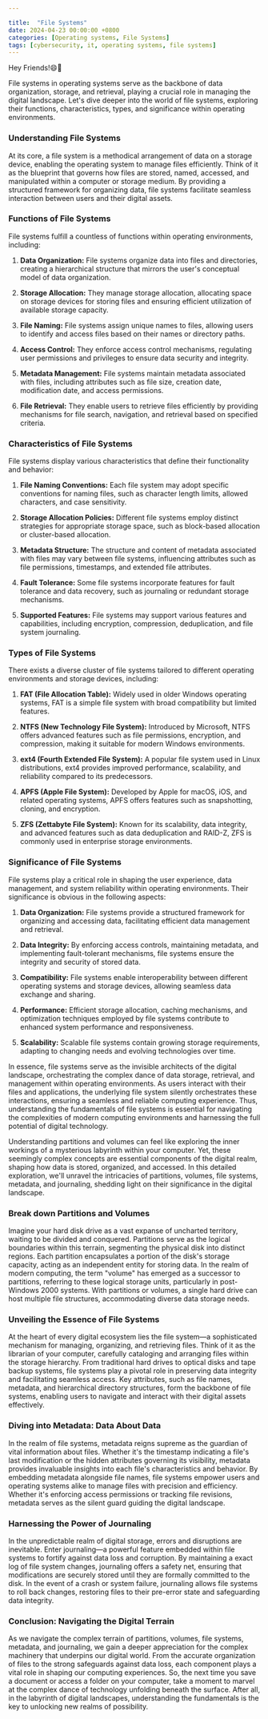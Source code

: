 ```yaml
---

title:  "File Systems"
date: 2024-04-23 00:00:00 +0800 
categories: [Operating systems, File Systems] 
tags: [cybersecurity, it, operating systems, file systems] 
---
```



Hey Friends!😄👋

File systems in operating systems serve as the backbone of data organization, storage, and retrieval, playing a crucial role in managing the digital landscape. Let's dive deeper into the world of file systems, exploring their functions, characteristics, types, and significance within operating environments.

### Understanding File Systems

At its core, a file system is a methodical arrangement of data on a storage device, enabling the operating system to manage files efficiently. Think of it as the blueprint that governs how files are stored, named, accessed, and manipulated within a computer or storage medium. By providing a structured framework for organizing data, file systems facilitate seamless interaction between users and their digital assets.

### Functions of File Systems

File systems fulfill a countless of functions within operating environments, including:

1. **Data Organization:** File systems organize data into files and directories, creating a hierarchical structure that mirrors the user's conceptual model of data organization.

2. **Storage Allocation:** They manage storage allocation, allocating space on storage devices for storing files and ensuring efficient utilization of available storage capacity.

3. **File Naming:** File systems assign unique names to files, allowing users to identify and access files based on their names or directory paths.

4. **Access Control:** They enforce access control mechanisms, regulating user permissions and privileges to ensure data security and integrity.

5. **Metadata Management:** File systems maintain metadata associated with files, including attributes such as file size, creation date, modification date, and access permissions.

6. **File Retrieval:** They enable users to retrieve files efficiently by providing mechanisms for file search, navigation, and retrieval based on specified criteria.

### Characteristics of File Systems

File systems display various characteristics that define their functionality and behavior:

1. **File Naming Conventions:** Each file system may adopt specific conventions for naming files, such as character length limits, allowed characters, and case sensitivity.

2. **Storage Allocation Policies:** Different file systems employ distinct strategies for appropriate storage space, such as block-based allocation or cluster-based allocation.

3. **Metadata Structure:** The structure and content of metadata associated with files may vary between file systems, influencing attributes such as file permissions, timestamps, and extended file attributes.

4. **Fault Tolerance:** Some file systems incorporate features for fault tolerance and data recovery, such as journaling or redundant storage mechanisms.

5. **Supported Features:** File systems may support various features and capabilities, including encryption, compression, deduplication, and file system journaling.

### Types of File Systems

There exists a diverse cluster of file systems tailored to different operating environments and storage devices, including:

1. **FAT (File Allocation Table):** Widely used in older Windows operating systems, FAT is a simple file system with broad compatibility but limited features.

2. **NTFS (New Technology File System):** Introduced by Microsoft, NTFS offers advanced features such as file permissions, encryption, and compression, making it suitable for modern Windows environments.

3. **ext4 (Fourth Extended File System):** A popular file system used in Linux distributions, ext4 provides improved performance, scalability, and reliability compared to its predecessors.

4. **APFS (Apple File System):** Developed by Apple for macOS, iOS, and related operating systems, APFS offers features such as snapshotting, cloning, and encryption.

5. **ZFS (Zettabyte File System):** Known for its scalability, data integrity, and advanced features such as data deduplication and RAID-Z, ZFS is commonly used in enterprise storage environments.

### Significance of File Systems

File systems play a critical role in shaping the user experience, data management, and system reliability within operating environments. Their significance is obvious in the following aspects:

1. **Data Organization:** File systems provide a structured framework for organizing and accessing data, facilitating efficient data management and retrieval.

2. **Data Integrity:** By enforcing access controls, maintaining metadata, and implementing fault-tolerant mechanisms, file systems ensure the integrity and security of stored data.

3. **Compatibility:** File systems enable interoperability between different operating systems and storage devices, allowing seamless data exchange and sharing.

4. **Performance:** Efficient storage allocation, caching mechanisms, and optimization techniques employed by file systems contribute to enhanced system performance and responsiveness.

5. **Scalability:** Scalable file systems contain growing storage requirements, adapting to changing needs and evolving technologies over time.

In essence, file systems serve as the invisible architects of the digital landscape, orchestrating the complex dance of data storage, retrieval, and management within operating environments. As users interact with their files and applications, the underlying file system silently orchestrates these interactions, ensuring a seamless and reliable computing experience. Thus, understanding the fundamentals of file systems is essential for navigating the complexities of modern computing environments and harnessing the full potential of digital technology.

Understanding partitions and volumes can feel like exploring the inner workings of a mysterious labyrinth within your computer. Yet, these seemingly complex concepts are essential components of the digital realm, shaping how data is stored, organized, and accessed. In this detailed exploration, we'll unravel the intricacies of partitions, volumes, file systems, metadata, and journaling, shedding light on their significance in the digital landscape.

### Break down Partitions and Volumes

Imagine your hard disk drive as a vast expanse of uncharted territory, waiting to be divided and conquered. Partitions serve as the logical boundaries within this terrain, segmenting the physical disk into distinct regions. Each partition encapsulates a portion of the disk's storage capacity, acting as an independent entity for storing data. In the realm of modern computing, the term "volume" has emerged as a successor to partitions, referring to these logical storage units, particularly in post-Windows 2000 systems. With partitions or volumes, a single hard drive can host multiple file structures, accommodating diverse data storage needs.

### Unveiling the Essence of File Systems

At the heart of every digital ecosystem lies the file system—a sophisticated mechanism for managing, organizing, and retrieving files. Think of it as the librarian of your computer, carefully cataloging and arranging files within the storage hierarchy. From traditional hard drives to optical disks and tape backup systems, file systems play a pivotal role in preserving data integrity and facilitating seamless access. Key attributes, such as file names, metadata, and hierarchical directory structures, form the backbone of file systems, enabling users to navigate and interact with their digital assets effectively.

### Diving into Metadata: Data About Data

In the realm of file systems, metadata reigns supreme as the guardian of vital information about files. Whether it's the timestamp indicating a file's last modification or the hidden attributes governing its visibility, metadata provides invaluable insights into each file's characteristics and behavior. By embedding metadata alongside file names, file systems empower users and operating systems alike to manage files with precision and efficiency. Whether it's enforcing access permissions or tracking file revisions, metadata serves as the silent guard guiding the digital landscape.

### Harnessing the Power of Journaling

In the unpredictable realm of digital storage, errors and disruptions are inevitable. Enter journaling—a powerful feature embedded within file systems to fortify against data loss and corruption. By maintaining a exact log of file system changes, journaling offers a safety net, ensuring that modifications are securely stored until they are formally committed to the disk. In the event of a crash or system failure, journaling allows file systems to roll back changes, restoring files to their pre-error state and safeguarding data integrity.

### Conclusion: Navigating the Digital Terrain

As we navigate the complex terrain of partitions, volumes, file systems, metadata, and journaling, we gain a deeper appreciation for the complex machinery that underpins our digital world. From the accurate organization of files to the strong safeguards against data loss, each component plays a vital role in shaping our computing experiences. So, the next time you save a document or access a folder on your computer, take a moment to marvel at the complex dance of technology unfolding beneath the surface. After all, in the labyrinth of digital landscapes, understanding the fundamentals is the key to unlocking new realms of possibility.
